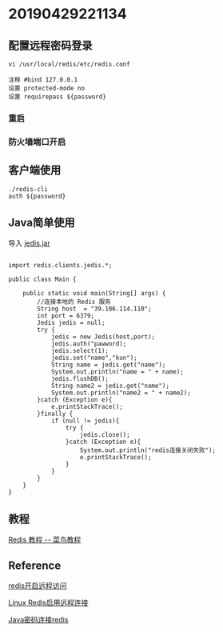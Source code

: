 # 20190429221134

<script src="../js/index.js"></script>
<div id="content"></div>




## 配置远程密码登录
`````
vi /usr/local/redis/etc/redis.conf

注释 #bind 127.0.0.1
设置 protected-mode no
设置 requirepass ${password}
`````
### 重启
### 防火墙端口开启

## 客户端使用
`````
./redis-cli
auth ${password}
`````
## Java简单使用
导入 [jedis.jar](https://mvnrepository.com/artifact/redis.clients/jedis)
`````

import redis.clients.jedis.*;

public class Main {

    public static void main(String[] args) {
        //连接本地的 Redis 服务
        String host  = "39.106.114.110";
        int port = 6379;
        Jedis jedis = null;
        try {
            jedis = new Jedis(host,port);
            jedis.auth("pawword);
            jedis.select(1);
            jedis.set("name","kun");
            String name = jedis.get("name");
            System.out.println("name = " + name);
            jedis.flushDB();
            String name2 = jedis.get("name");
            System.out.println("name2 = " + name2);
        }catch (Exception e){
            e.printStackTrace();
        }finally {
            if (null != jedis){
                try {
                    jedis.close();
                }catch (Exception e){
                    System.out.println("redis连接关闭失败");
                    e.printStackTrace();
                }
            }
        }
    }
}

`````
## 教程
[Redis 教程 -- 菜鸟教程](https://www.runoob.com/redis/redis-tutorial.html)

## Reference
[redis开启远程访问](https://www.cnblogs.com/liusxg/p/5712493.html)

[Linux Redis启用远程连接](https://liuyanzhao.com/8349.html)

[Java密码连接redis](https://blog.csdn.net/qq_35981283/article/details/80338221)
